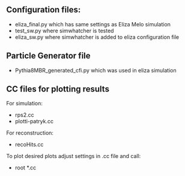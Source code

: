 ## Configuration files:
- eliza_final.py which has same settings as Eliza Melo simulation
- test_sw.py where simwhatcher is tested
- eliza_sw.py where simwhatcher is added to eliza configuration file

## Particle Generator file
- Pythia8MBR_generated_cfi.py which was used in eliza simulation

## CC files for plotting results

For simulation:

- rps2.cc
- plotti-patryk.cc

For reconstruction:

- recoHits.cc

To plot desired plots adjust settings in .cc file and call:

- root *.cc
